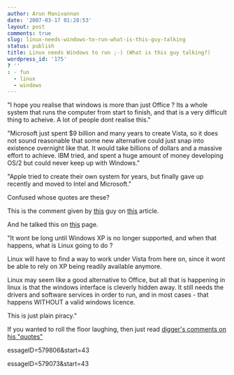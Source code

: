 ```yaml
---
author: Arun Manivannan
date: '2007-03-17 01:28:53'
layout: post
comments: true
slug: linux-needs-windows-to-run-what-is-this-guy-talking
status: publish
title: Linux needs Windows to run ;-) (What is this guy talking?)
wordpress_id: '175'
? ''
: - fun
  - linux
  - windows
---
```


"I hope you realise that windows is more than just Office ? Its a whole system
that runs the computer from start to finish, and that is a very difficult
thing to acheive. A lot of people dont realise this."

"Microsoft just spent $9 billion and many years to create Vista, so it does
not sound reasonable that some new alternative could just snap into existence
overnight like that. It would take billions of dollars and a massive effort to
achieve. IBM tried, and spent a huge amount of money developing OS/2 but could
never keep up with Windows."

"Apple tried to create their own system for years, but finally gave up
recently and moved to Intel and Microsoft."

Confused whose quotes are these?

This is the comment given by [this][1] guy on [this][2] article.

And he talked this on [this][3] page.

"It wont be long until Windows XP is no longer supported, and when that
happens, what is Linux going to do ?

Linux will have to find a way to work under Vista from here on, since it wont
be able to rely on XP being readily available anymore.

Linux may seem like a good alternative to Office, but all that is happening in
linux is that the windows interface is cleverly hidden away. It still needs
the drivers and software services in order to run, and in most cases - that
happens WITHOUT a valid windows licence.

This is just plain piracy."

If you wanted to roll the floor laughing, then just read [digger's comments on
his "quotes"][4]

   [1]: http://talkback.zdnet.com/5208-12355-0.html?forumID=1&threadID=31199&m
essageID=579806&start=43

   [2]: http://education.zdnet.com/?p=908

   [3]: http://talkback.zdnet.com/5208-12355-0.html?forumID=1&threadID=31199&m
essageID=579073&start=43

   [4]: http://digg.com/linux_unix/Linux_Needs_Windows_To_Run

